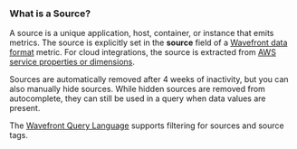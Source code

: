 ### What is a Source?

A source is a unique application, host, container, or instance that emits metrics. The source is explicitly set
in the **source** field of a [Wavefront data format](https://community.wavefront.com/docs/DOC-1031) metric. For
cloud integrations, the source is extracted from [AWS service properties or dimensions](https://community.wavefront.com/docs/DOC-1032#jive_content_id_Wavefront_Source_Field).

Sources are automatically removed after 4 weeks of
inactivity, but you can also manually hide sources. While hidden sources are removed from autocomplete, they can still
be used in a query when data values are present.

The [Wavefront Query Language](https://community.wavefront.com/docs/DOC-1019) supports filtering for sources
and source tags.

